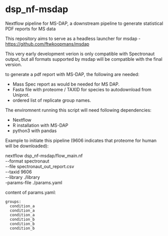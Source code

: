 # dsp_nf-msdap
Nextflow pipeline for MS-DAP, a downstream pipeline to generate statistical PDF reports for MS data

This repository aims to serve as a headless launcher for msdap - https://github.com/ftwkoopmans/msdap 

This very early development verion is only compatible with Spectronaut output, but all formats supported by msdap will be compatible with the final version.

to generate a pdf report with MS-DAP, the following are needed:

* Mass Spec report as would be needed for MS DAP.
* Fasta file with proteome / TAXID for species to autodownload from Uniprot.
* ordered list of replicate group names.

The enviromnent running this script will need following dependencies:

* Nextflow
* R installation with MS-DAP
* python3 with pandas


Example to initiate this pipeline (9606 indicates that proteome for human will be downloaded):

nextflow dsp_nf-msdap/flow_main.nf \
--format spectronaut \
--file spectronaut_out_report.csv \
--taxid 9606 \
--library ./library \
-params-file ./params.yaml



content of params.yaml:
```
groups:
  condition_a
  condition_a
  condition_a
  condition_b
  condition_b
  condition_b
```